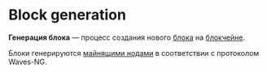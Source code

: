 # Block generation

**Генерация блока** — процесс создания нового [блока](/ru/blockchain/block) на [блокчейне](/ru/blockchain/blockchain).

Блоки генерируются [майнящими нодами](/ru/blockchain/mining/mining-node) в соответствии с протоколом Waves-NG.
